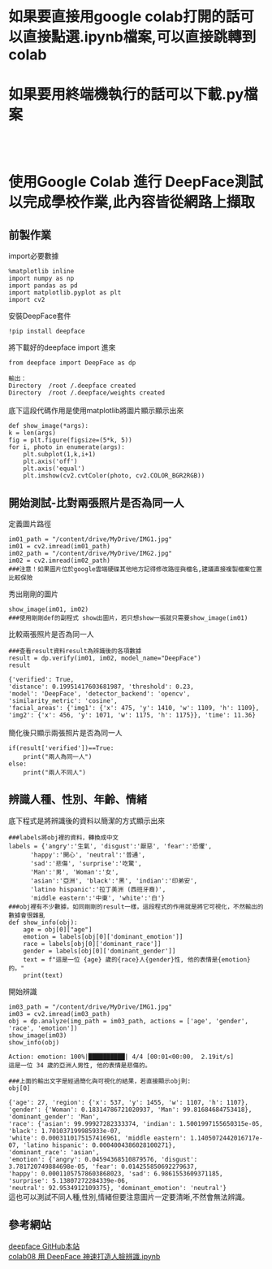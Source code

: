 # 如果要直接用google colab打開的話可以直接點選.ipynb檔案,可以直接跳轉到colab
# 如果要用終端機執行的話可以下載.py檔案
<br><br>
# 使用Google Colab 進行 DeepFace測試以完成學校作業,此內容皆從網路上擷取
前製作業
-
import必要數據

    %matplotlib inline
    import numpy as np
    import pandas as pd
    import matplotlib.pyplot as plt
    import cv2
安裝DeepFace套件

    !pip install deepface
將下載好的deepface import 進來

    from deepface import DeepFace as dp
   `輸出：`<br>`Directory  /root /.deepface created`<br>
   `Directory  /root /.deepface/weights created`
<br><br>底下這段代碼作用是使用matplotlib將圖片顯示顯示出來

    def show_image(*args):
    k = len(args)
    fig = plt.figure(figsize=(5*k, 5))
    for i, photo in enumerate(args):
        plt.subplot(1,k,i+1)
        plt.axis('off')
        plt.axis('equal')
        plt.imshow(cv2.cvtColor(photo, cv2.COLOR_BGR2RGB))
開始測試-比對兩張照片是否為同一人
-
定義圖片路徑

    im01_path = "/content/drive/MyDrive/IMG1.jpg"
    im01 = cv2.imread(im01_path)
    im02_path = "/content/drive/MyDrive/IMG2.jpg"
    im02 = cv2.imread(im02_path)
    ###注意！如果圖片位於google雲端硬碟其他地方記得修改路徑與檔名,建議直接複製檔案位置比較保險

秀出剛剛的圖片

    show_image(im01, im02)
    ###使用剛剛def的副程式 show出圖片，若只想show一張就只需要show_image(im01)

比較兩張照片是否為同一人

    ###查看result資料result為辨識後的各項數據
    result = dp.verify(im01, im02, model_name="DeepFace")
    result
   `{'verified': True,`<br>
    `'distance': 0.19951417603681987,
    'threshold': 0.23,`<br>
    `'model': 'DeepFace',
    'detector_backend': 'opencv',
    'similarity_metric': 'cosine',`<br>
    `'facial_areas': {'img1': {'x': 475, 'y': 1410, 'w': 1109, 'h': 1109},`<br>
    `'img2': {'x': 456, 'y': 1071, 'w': 1175, 'h': 1175}},
    'time': 11.36}`<br><br>
簡化後只顯示兩張照片是否為同一人

    if(result['verified'])==True:
        print("兩人為同一人")
    else:
        print("兩人不同人")

辨識人種、性別、年齡、情緒
-
底下程式是將辨識後的資料以簡潔的方式顯示出來

    ###labels將obj裡的資料，轉換成中文
    labels = {'angry':'生氣', 'disgust':'厭惡', 'fear':'恐懼',
          'happy':'開心', 'neutral':'普通', 
          'sad':'悲傷', 'surprise':'吃驚',
          'Man':'男', 'Woman':'女',
          'asian':'亞洲', 'black':'黑', 'indian':'印弟安',
          'latino hispanic':'拉丁美洲 (西班牙裔)', 
          'middle eastern':'中東', 'white':'白'}
    ###obj裡有不少數據，如同剛剛的result一樣，這段程式的作用就是將它可視化，不然輸出的數據會很雜亂
    def show_info(obj):
        age = obj[0]["age"]
        emotion = labels[obj[0]['dominant_emotion']]
        race = labels[obj[0]['dominant_race']]
        gender = labels[obj[0]['dominant_gender']]
        text = f"這是一位 {age} 歲的{race}人{gender}性, 他的表情是{emotion}的。"
        print(text)
        
開始辨識

    im03_path = "/content/drive/MyDrive/IMG1.jpg"
    im03 = cv2.imread(im03_path)
    obj = dp.analyze(img_path = im03_path, actions = ['age', 'gender', 'race', 'emotion'])
    show_image(im03)
    show_info(obj)
   `Action: emotion: 100%|██████████| 4/4 [00:01<00:00,  2.19it/s]`<br>
   `這是一位 34 歲的亞洲人男性, 他的表情是悲傷的。`<br>
    
    ###上面的輸出文字是經過簡化與可視化的結果，若直接顯示obj則:
    obj[0]
   `{'age': 27,
     'region': {'x': 537, 'y': 1455, 'w': 1107, 'h': 1107},`<br>
     `'gender': {'Woman': 0.18314786721020937, 'Man': 99.81684684753418},`<br>
    `'dominant_gender': 'Man',`<br>
    `'race': {'asian': 99.99927282333374,
    'indian': 1.5001997155650315e-05,
    'black': 1.701037199985933e-07,`<br>
    `'white': 0.0003110175157416961,
     'middle eastern': 1.1405072442016717e-07,
     'latino hispanic': 0.0004004386028100271},`<br>
    `'dominant_race': 'asian',`<br>
    `'emotion': {'angry': 0.04594368510879576,
      'disgust': 3.781720749884698e-05,
     'fear': 0.014255850692279637,`<br>
     `'happy': 0.00011057578603868023,
     'sad': 6.9861553609371185,
     'surprise': 5.13807272284339e-06,`<br>
     `'neutral': 92.9534912109375},
     'dominant_emotion': 'neutral'}`<br>
 這也可以測試不同人種,性別,情緒但要注意圖片一定要清晰,不然會無法辨識。
 
 參考網站
 -
[deepface GitHub本站](https://github.com/serengil/deepface)  <br>
[colab08 用 DeepFace 神速打造人臉辨識.ipynb](https://github.com/yenlung/Deep-Learning-Basics/blob/master/colab08%20%E7%94%A8%20DeepFace%20%E7%A5%9E%E9%80%9F%E6%89%93%E9%80%A0%E4%BA%BA%E8%87%89%E8%BE%A8%E8%AD%98.ipynb)
